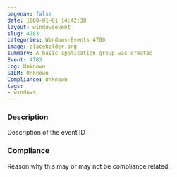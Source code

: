 ```yaml
---
pagenav: false
date: 1800-01-01 14:42:38
layout: windowsevent
slug: 4783
categories: Windows-Events 4700
image: placeholder.png
summary: A basic application group was created
Event: 4783
Log: Unknown
SIEM: Unknown
Compliance: Unknown
tags:
- windows
---
```


### Description

Description of the event ID

### Compliance

Reason why this may or may not be compliance related.
